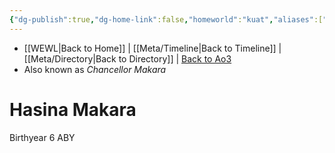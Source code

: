 ```yaml
---
{"dg-publish":true,"dg-home-link":false,"homeworld":"kuat","aliases":["Chancellor Makara"],"tags":["newrepublicsenate","chancellor","character"],"permalink":"/characters/hasina-makara/","dgHomeLink":false,"dgPassFrontmatter":true}
---
```


- [[WEWL\|Back to Home]] | [[Meta/Timeline\|Back to Timeline]] | [[Meta/Directory\|Back to Directory]] | [Back to Ao3](https://archiveofourown.org/works/19334440/chapters/45992584)
- Also known as *Chancellor Makara*

# Hasina Makara

Birthyear 6 ABY 
